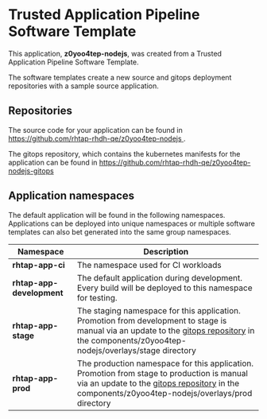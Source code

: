 # Trusted Application Pipeline Software Template

This application, **z0yoo4tep-nodejs**, was created from a Trusted Application Pipeline Software Template.

The software templates create a new source and gitops deployment repositories with a sample source application. 

## Repositories

The source code for your application can be found in [https://github.com/rhtap-rhdh-qe/z0yoo4tep-nodejs ](https://github.com/rhtap-rhdh-qe/z0yoo4tep-nodejs ).
 
The gitops repository, which contains the kubernetes manifests for the application can be found in 
[https://github.com/rhtap-rhdh-qe/z0yoo4tep-nodejs-gitops ](https://github.com/rhtap-rhdh-qe/z0yoo4tep-nodejs-gitops ) 

## Application namespaces 

The default application will be found in the following namespaces. Applications can be deployed into unique namespaces or multiple software templates can also bet generated into the same group namespaces.  

|  Namespace   |  Description   |  
| -------- | -------- |
| **rhtap-app-ci** | The namespace used for CI workloads |
| **rhtap-app-development** | The default application during development. Every build will be deployed to this namespace for testing. |
| **rhtap-app-stage** | The staging namespace for this application. Promotion from development to stage is manual via an update to the [gitops repository](https://github.com/rhtap-rhdh-qe/z0yoo4tep-nodejs-gitops ) in the components/z0yoo4tep-nodejs/overlays/stage directory |
| **rhtap-app-prod** | The production namespace for this application. Promotion from stage to production is manual via an update to the [gitops repository](https://github.com/rhtap-rhdh-qe/z0yoo4tep-nodejs-gitops ) in the components/z0yoo4tep-nodejs/overlays/prod directory |